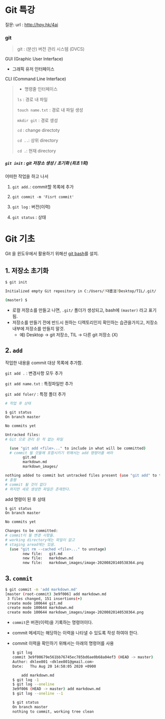 # Git 특강

질문: url : http://hpy.hk/4ai

### git

> git : (분산) 버전 관리 시스템 (DVCS)



 GUI (Graphic User Interface)

- 그래픽 유저 인터페이스

CLI (Command Line Interface)

> - 명령줄 인터페이스
>
> `ls` : 경로 내 파일
>
> `touch name.txt` : 경로 내 파일 생성
>
> `mkdir git` : 경로 생성
>
> `cd` : change directoty
>
> `cd ..`: 상위 directory
>
> `cd .`: 현재 directory



##### `git init` : git 저장소 생성 / 초기화 (최초 1회)

어떠한 작업을 하고 나서

1) `git add.`: commit할 목록에 추가

2) `git commit -m 'Fisrt commit'`

3) `git log` : 버전(이력)

4) `git status` : 상태



# Git 기초



Git 을 윈도우에서 활용하기 위해선 [git bash](https://gitforwindows.org/)를 설치.



## 1. 저장소 초기화

``` bash
$ git init

Initialized empty Git repository in C:/Users/?대룞洹?Desktop/TIL/.git/

(master) $
```

- 로컬 저장소를 만들고 나면, `.git/` 폴더가 생성되고, bash에 `(master)` 라고 표기됨.
- 저장소를 만들기 전에 반드시 원하는 디렉토리인지 확인하는 습관을가지고, 저장소 내부에 저장소를 만들지 말것.
  - 예) Desktop -> git 저장소, TIL -> 다른 git 저장소 (X)



## 2. `add`

작업한 내용을 commit 대상 목록에 추가함.

`git add .` : 변경사항 모두 추가

`git add name.txt` : 특정파일만 추가

`git add foler/` : 특정 폴더 추가

```bash
# 작업 후 상태

$ git status
On branch master

No commits yet

Untracked files:
# Git 으로 관리 된 적 없는 파일

  (use "git add <file>..." to include in what will be committed)
  # commit 될 것들에 포함시키기 위해서는 add 명령어를 써라
        git.md
        markdown.md
        markdown_images/

nothing added to commit but untracked files present (use "git add" to track)
# 총평
# commit 될 것이 없다
# 하지만 새로 생성한 파일은 존재한다.
```

add 명령이 된 후 상태

```bash
$ git status
On branch master

No commits yet

Changes to be committed:
# commit이 될 변경 사항들.
# working directory에는 파일이 없고
# staging aread에는 있음.
  (use "git rm --cached <file>..." to unstage)
        new file:   git.md
        new file:   markdown.md
        new file:   markdown_images/image-20200820140538364.png
```



## 3. `commit`

```bash
$ git commit -m 'add markdown.md'
[master (root-commit) 3e9f006] add markdown.md
 3 files changed, 151 insertions(+)
 create mode 100644 git.md
 create mode 100644 markdown.md
 create mode 100644 markdown_images/image-20200820140538364.png
```

- `commit`은 버젼(이력)을 기록하는 명령어이다.

- commit 메세지는 해당하는 이력을 나타낼 수 있도록 작성 하여야 한다.

- commit 이력을 확인하기 위해서는 아래의 명령어를 사용

  ```bash
  $ git log
  commit 3e9f00679e561bb76745ec785bd6ae0b68a04ef3 (HEAD -> master)
  Author: dklee801 <dklee801@gmail.com>
  Date:   Thu Aug 20 14:58:05 2020 +0900
  
      add markdown.md
  $ git log -1
  $ git log --oneline
  3e9f006 (HEAD -> master) add markdown.md
  $ git log --oneline --1
  ```

  ```bash
  $ git status
  On branch master
  nothing to commit, working tree clean
  ```

  